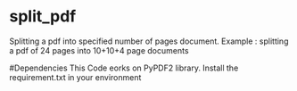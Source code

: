 # split_pdf
Splitting a pdf into specified number of pages document. Example : splitting a pdf of 24 pages into 10+10+4 page documents

#Dependencies
This Code eorks on PyPDF2 library. Install the requirement.txt in your environment

